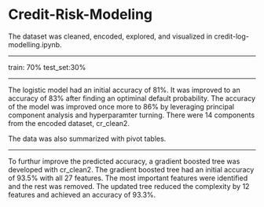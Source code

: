 # Credit-Risk-Modeling

The dataset was cleaned, encoded, explored, and visualized in credit-log-modelling.ipynb. 

------------------------------------------------------------------------------------------

train: 70%
test_set:30%

------------------------------------------------------------------------------------------

The logistic model had an initial accuracy of 81%. 
It was improved to an accuracy of 83% after finding an optiminal default probability.
The accuracy of the model was improved once more to 86% by leveraging principal component analysis and hyperparamter turning.
There were 14 components from the encoded dataset, cr_clean2.

The data was also summarized with pivot tables.

------------------------------------------------------------------------------------------------

To furthur improve the predicted accuracy, a gradient boosted tree was developed with cr_clean2. 
The gradient boosted tree had an initial accuracy of 93.5% with all 27 features. 
The most important features were identified and the rest was removed.
The updated tree reduced the complexity by 12 features and achieved an accuracy of 93.3%.
